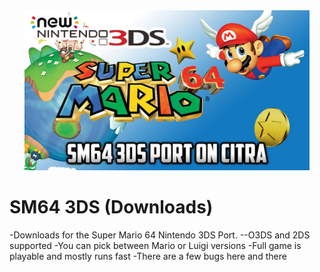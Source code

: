 <div align="center"><a href="https://github.com/TomTalker/sm64_3ds-downloads"><img src="https://raw.githubusercontent.com/TomTalker/sm64_3ds-downloads/master/rsc/sm64.jpg" height="256px"></a></div>

# SM64 3DS (Downloads)
-Downloads for the Super Mario 64 Nintendo 3DS Port.
--O3DS and 2DS supported
-You can pick between Mario or Luigi versions
-Full game is playable and mostly runs fast
-There are a few bugs here and there

